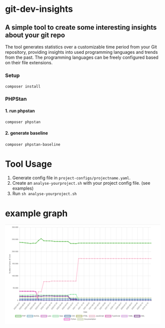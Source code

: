 # git-dev-insights

## A simple tool to create some interesting insights about your git repo
The tool generates statistics over a customizable time period from your Git repository, providing insights into used programming languages and trends from the past.
The programming languages can be freely configured based on their file extensions.

### Setup
`composer install`



### PHPStan

#### 1. run phpstan
`composer phpstan`

#### 2. generate baseline
`composer phpstan-baseline`


# Tool Usage

1. Generate config file in `project-configs/projectname.yaml`.
2. Create an `analyse-yourproject.sh` with your project config file. (see examples)
3. Run `sh analyse-yourproject.sh` 

# example graph
![Graph Example](https://raw.githubusercontent.com/standan-hulk/git-dev-insights/master/files/graph-example.png)